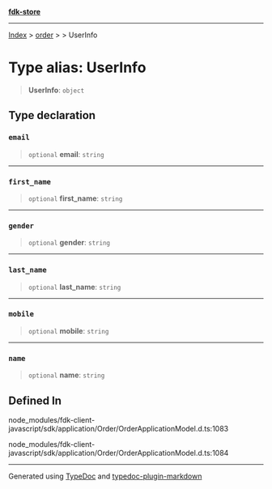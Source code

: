 [**fdk-store**](../../../README.md)
***

[Index](../../../API.md) > [order](../../README.md) > [<internal>](../README.md) > UserInfo

# Type alias: UserInfo

> **UserInfo**: `object`

## Type declaration

### `email`

> `optional` **email**: `string`

***

### `first_name`

> `optional` **first\_name**: `string`

***

### `gender`

> `optional` **gender**: `string`

***

### `last_name`

> `optional` **last\_name**: `string`

***

### `mobile`

> `optional` **mobile**: `string`

***

### `name`

> `optional` **name**: `string`

## Defined In

node\_modules/fdk-client-javascript/sdk/application/Order/OrderApplicationModel.d.ts:1083

node\_modules/fdk-client-javascript/sdk/application/Order/OrderApplicationModel.d.ts:1084

***
Generated using [TypeDoc](https://typedoc.org/) and [typedoc-plugin-markdown](https://www.npmjs.com/package/typedoc-plugin-markdown)
